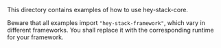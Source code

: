 This directory contains examples of how to use hey-stack-core.

Beware that all examples import `"hey-stack-framework"`, which vary in different frameworks.
You shall replace it with the corresponding runtime for your framework.
